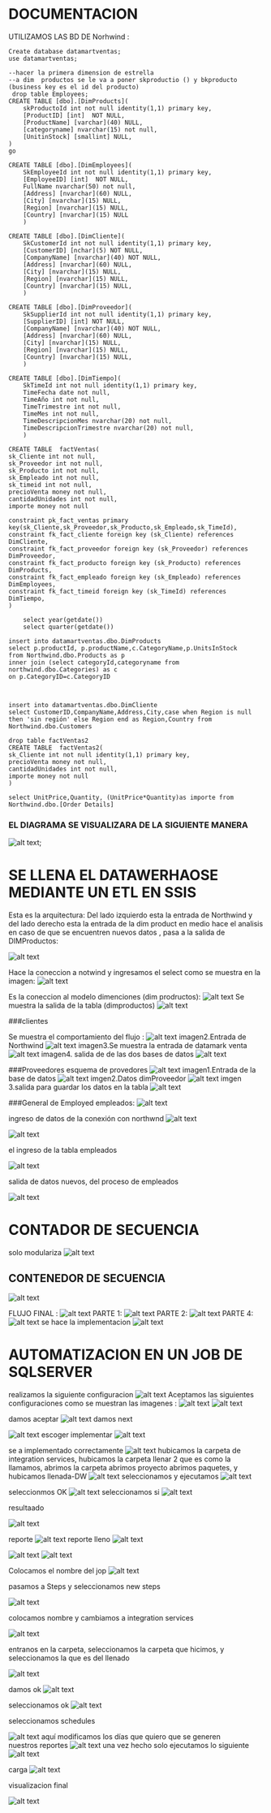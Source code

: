# DOCUMENTACION
UTILIZAMOS LAS BD DE Norhwind :
```
Create database datamartventas;
use datamartventas;

--hacer la primera dimension de estrella
--a dim  productos se le va a poner skproductio () y bkproducto (business key es el id del producto)
 drop table Employees;
CREATE TABLE [dbo].[DimProducts](
	skProductoId int not null identity(1,1) primary key,
	[ProductID] [int]  NOT NULL,
	[ProductName] [varchar](40) NULL,
	[categoryname] nvarchar(15) not null,
	[UnitinStock] [smallint] NULL,
)
go

CREATE TABLE [dbo].[DimEmployees](
	SkEmployeeId int not null identity(1,1) primary key,
	[EmployeeID] [int]  NOT NULL,
	FullName nvarchar(50) not null,
	[Address] [nvarchar](60) NULL,
	[City] [nvarchar](15) NULL,
	[Region] [nvarchar](15) NULL,
	[Country] [nvarchar](15) NULL
	)

CREATE TABLE [dbo].[DimCliente](
	SkCustomerId int not null identity(1,1) primary key,
	[CustomerID] [nchar](5) NOT NULL,
	[CompanyName] [nvarchar](40) NOT NULL,
	[Address] [nvarchar](60) NULL,
	[City] [nvarchar](15) NULL,
	[Region] [nvarchar](15) NULL,
	[Country] [nvarchar](15) NULL,
	)

CREATE TABLE [dbo].[DimProveedor](
	SkSupplierId int not null identity(1,1) primary key,
	[SupplierID] [int] NOT NULL,
	[CompanyName] [nvarchar](40) NOT NULL,
	[Address] [nvarchar](60) NULL,
	[City] [nvarchar](15) NULL,
	[Region] [nvarchar](15) NULL,
	[Country] [nvarchar](15) NULL,
	)

CREATE TABLE [dbo].[DimTiempo](
	SkTimeId int not null identity(1,1) primary key,
	TimeFecha date not null,
	TimeAño int not null,
	TimeTrimestre int not null,
	TimeMes int not null,
	TimeDescripcionMes nvarchar(20) not null,
	TimeDescripcionTrimestre nvarchar(20) not null,
	)

CREATE TABLE  factVentas(
sk_Cliente int not null,
sk_Proveedor int not null,
sk_Producto int not null,
sk_Empleado int not null,
sk_timeid int not null,
precioVenta money not null,
cantidadUnidades int not null,
importe money not null

constraint pk_fact_ventas primary key(sk_Cliente,sk_Proveedor,sk_Producto,sk_Empleado,sk_TimeId),
constraint fk_fact_cliente foreign key (sk_Cliente) references DimCliente,
constraint fk_fact_proveedor foreign key (sk_Proveedor) references DimProveedor,
constraint fk_fact_producto foreign key (sk_Producto) references DimProducts,
constraint fk_fact_empleado foreign key (sk_Empleado) references DimEmployees,
constraint fk_fact_timeid foreign key (sk_TimeId) references DimTiempo,
)

	select year(getdate())
	select quarter(getdate())

insert into datamartventas.dbo.DimProducts
select p.productId, p.productName,c.CategoryName,p.UnitsInStock 
from Northwind.dbo.Products as p
inner join (select categoryId,categoryname from northwind.dbo.Categories) as c
on p.CategoryID=c.CategoryID



insert into datamartventas.dbo.DimCliente
select CustomerID,CompanyName,Address,City,case when Region is null then 'sin región' else Region end as Region,Country from Northwind.dbo.Customers

drop table factVentas2
CREATE TABLE  factVentas2(
sk_Cliente int not null identity(1,1) primary key,
precioVenta money not null,
cantidadUnidades int not null,
importe money not null
)

select UnitPrice,Quantity, (UnitPrice*Quantity)as importe from Northwind.dbo.[Order Details] 

```
### EL DIAGRAMA SE VISUALIZARA DE LA SIGUIENTE MANERA 

![alt text](image-1.png);

# SE LLENA EL DATAWERHAOSE MEDIANTE UN ETL EN SSIS
Esta es la arquitectura:
Del lado izquierdo esta la entrada  de Northwind y del lado derecho esta la entrada de la dim product
en medio hace el analisis en caso de que se encuentren nuevos datos , pasa a la salida  de DIMProductos:

![alt text](<Imagen de WhatsApp 2024-04-15 a las 15.14.40_c2313cca.jpg>)

Hace la coneccion a notwind  y ingresamos el select como se muestra en la  imagen:
![alt text](<Imagen de WhatsApp 2024-04-15 a las 15.16.13_9ef4c44c.jpg>)

Es la coneccion al modelo dimenciones (dim prodructos):
![alt text](<Imagen de WhatsApp 2024-04-15 a las 15.17.16_14507685.jpg>)
Se muestra la salida  de la tabla (dimproductos)
![alt text](<Imagen de WhatsApp 2024-04-15 a las 15.19.21_49008abb.jpg>)

###clientes

Se muestra el comportamiento del flujo :
![alt text](<Imagen de WhatsApp 2024-04-15 a las 15.09.04_3af1d0d3.jpg>)
 imagen2.Entrada de Northwind
 ![alt text](<Imagen de WhatsApp 2024-04-15 a las 15.08.37_92b907a8.jpg>)
imagen3.Se muestra la entrada de datamark venta 
![alt text](<Imagen de WhatsApp 2024-04-15 a las 15.10.17_34d60f5c.jpg>)
imagen4. salida de de las dos bases de datos 
![alt text](<Imagen de WhatsApp 2024-04-15 a las 15.10.17_46692281.jpg>)

###Proveedores
esquema  de provedores 
![alt text](<Imagen de WhatsApp 2024-04-15 a las 15.26.35_f9e6e8c7.jpg>)
imagen1.Entrada de la base de datos 
![alt text](<Imagen de WhatsApp 2024-04-15 a las 15.27.02_aebfc3c0.jpg>)
imgen2.Datos dimProveedor
![alt text](<Imagen de WhatsApp 2024-04-15 a las 15.27.41_265b53aa.jpg>)
imgen 3.salida para guardar los datos en la tabla
![alt text](<Imagen de WhatsApp 2024-04-15 a las 15.29.11_2d4a5a12.jpg>)

###General de Employed
empleados:
![alt text](<Imagen de WhatsApp 2024-04-15 a las 15.30.40_cc1935ae.jpg>)

ingreso de datos de la conexión con northwnd
![alt text](<Imagen de WhatsApp 2024-04-15 a las 15.31.42_422e0ed8.jpg>)

![alt text](<Imagen de WhatsApp 2024-04-15 a las 15.33.45_bc489c75.jpg>)


el ingreso de la tabla empleados

![alt text](<Imagen de WhatsApp 2024-04-15 a las 15.33.45_7e44c409.jpg>)

salida de datos nuevos, del proceso de empleados

![alt text](<Imagen de WhatsApp 2024-04-15 a las 15.35.15_4f29a535.jpg>)

# CONTADOR DE SECUENCIA



solo modulariza
![alt text](<Imagen de WhatsApp 2024-04-15 a las 15.36.34_bc6408e0.jpg>)

## CONTENEDOR DE SECUENCIA 
![alt text](<Imagen de WhatsApp 2024-04-15 a las 15.37.52_71c9146f.jpg>)

FLUJO FINAL :
![alt text](<Imagen de WhatsApp 2024-04-15 a las 15.41.17_c1ad9753.jpg>)
 PARTE 1:
 ![alt text](<Imagen de WhatsApp 2024-04-15 a las 15.42.25_33d65a0f.jpg>)
 PARTE 2:
 ![alt text](<Imagen de WhatsApp 2024-04-15 a las 15.42.52_b3dec2b8.jpg>)
 PARTE 4:
![alt text](<Imagen de WhatsApp 2024-04-15 a las 15.43.26_d0259d32.jpg>)
se hace la implementacion 
![alt text](<Imagen de WhatsApp 2024-04-15 a las 15.45.38_2ae10d9d.jpg>)

 
 # AUTOMATIZACION EN UN JOB DE SQLSERVER
realizamos la siguiente configuracion 
 ![alt text](<Imagen de WhatsApp 2024-04-15 a las 15.48.56_5eab3b2a.jpg>)
 Aceptamos las siguientes configuraciones como se muestran las imagenes :
 ![alt text](<Imagen de WhatsApp 2024-04-15 a las 15.49.22_50dd6c0a.jpg>)
 ![alt text](<Imagen de WhatsApp 2024-04-15 a las 15.50.50_2d952e98.jpg>)

 damos aceptar
 ![alt text](<Imagen de WhatsApp 2024-04-15 a las 15.52.21_8e94803f.jpg>)
 damos next

 ![alt text](<Imagen de WhatsApp 2024-04-15 a las 15.53.02_da334080.jpg>)
 escoger implementar
 ![alt text](<Imagen de WhatsApp 2024-04-15 a las 15.53.46_5855dc51.jpg>)

 se a implementado correctamente
 ![alt text](<Imagen de WhatsApp 2024-04-15 a las 15.54.22_483164dc.jpg>)
hubicamos  la carpeta de integration services, hubicamos la carpeta llenar 2 que es como la llamamos, abrimos la carpeta abrimos proyecto abrimos paquetes, y hubicamos llenada-DW
![alt text](<Imagen de WhatsApp 2024-04-15 a las 15.59.42_5ad07f8b.jpg>)
seleccionamos  y ejecutamos
![alt text](<Imagen de WhatsApp 2024-04-15 a las 16.00.23_23110169.jpg>)

seleccionmos OK
![alt text](<Imagen de WhatsApp 2024-04-15 a las 16.02.02_b931096e.jpg>)
seleccionamos si
![alt text](<Imagen de WhatsApp 2024-04-15 a las 16.05.06_8855794e.jpg>)

resultaado

![alt text](<Imagen de WhatsApp 2024-04-15 a las 16.06.44_abe72a05.jpg>)

reporte
![alt text](<Imagen de WhatsApp 2024-04-15 a las 16.07.55_75f38840.jpg>)
reporte lleno 
![alt text](<Imagen de WhatsApp 2024-04-15 a las 16.09.18_9321a8da.jpg>)
 
 ![alt text](<Imagen de WhatsApp 2024-04-15 a las 16.10.35_2fdedf50.jpg>)
 ![alt text](<Imagen de WhatsApp 2024-04-15 a las 16.10.35_840f0574.jpg>)
 
 Colocamos el nombre del jop 
 ![alt text](<Imagen de WhatsApp 2024-04-15 a las 16.11.41_6d23873e.jpg>)
 
 pasamos a Steps y seleccionamos new steps

 ![alt text](<Imagen de WhatsApp 2024-04-15 a las 16.14.28_fb4f45cc.jpg>)

 colocamos nombre y cambiamos a integration services

 ![alt text](<Imagen de WhatsApp 2024-04-15 a las 16.16.17_f7b5a9c0.jpg>)

 entranos en la carpeta, seleccionamos la carpeta que hicimos, y seleccionamos la que es del llenado

 ![alt text](<Imagen de WhatsApp 2024-04-15 a las 16.18.21_02559f2b.jpg>)

 damos ok
 ![alt text](<Imagen de WhatsApp 2024-04-15 a las 16.18.48_103baf3a.jpg>)

 seleccionamos ok 
  ![alt text](<Imagen de WhatsApp 2024-04-15 a las 16.19.35_3ce5aebd.jpg>)

  seleccionamos schedules

  ![alt text](<Imagen de WhatsApp 2024-04-15 a las 16.19.58_274e5b95.jpg>)
  aquí modificamos los días que quiero que se generen nuestros reportes
  ![alt text](<Imagen de WhatsApp 2024-04-15 a las 16.21.58_70c26cde.jpg>)
una vez hecho solo ejecutamos lo siguiente
![alt text](<Imagen de WhatsApp 2024-04-15 a las 16.23.04_27301874.jpg>)

carga
![alt text](<Imagen de WhatsApp 2024-04-15 a las 16.23.28_9dd73431.jpg>)

visualizacion final 

![alt text](<Imagen de WhatsApp 2024-04-15 a las 16.23.59_695d1cb0-1.jpg>)

